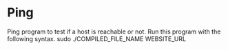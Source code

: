 # Ping
Ping program to test if a host is reachable or not.
Run this program with the following syntax.
sudo ./COMPILED_FILE_NAME WEBSITE_URL
